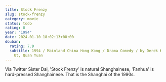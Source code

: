 ```yaml
---
title: Stock Frenzy
slug: stock-frenzy
category: movie
status: todo
rating: 0
year: "1994"
date: 2024-01-10 18:02:13+08:00
douban:
  rating: 7.9
  subtitle: 1994 / Mainland China Hong Kong / Drama Comedy / by Derek Kok / Bo Han
    Ut, Quan Yuan
---
```


Via Twitter Sister Dai, 'Stock Frenzy' is natural Shanghainese, 'Fanhua' is hard-pressed Shanghainese. That is the Shanghai of the 1990s.
